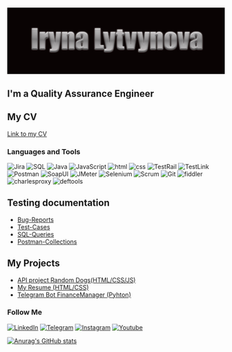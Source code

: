 [![Header](https://github.com/Irynalytvynova/irynalytvynova/blob/main/assets/Iryna_logo.jpg)](https://www.linkedin.com/in/iryna-lytvynova-119778260/)

## I'm a Quality Assurance Engineer
## My CV 
[Link to my CV](https://drive.google.com/file/d/1NK-i1pPyPnVZIvAbhXUWCL3ayB6aYMr9/view)


### Languages and Tools
![Jira](https://img.shields.io/badge/-Jira-090909?style=for-the-badge&logo=Jira&logoColor=47C5FB)
![SQL](https://img.shields.io/badge/-SQL-090909?style=for-the-badge&logo=mysql&logoColor=00648B)
![Java](https://img.shields.io/badge/-Java-090909?style=for-the-badge&logo=JAVA&logoColor=47C5FB)
![JavaScript](https://img.shields.io/badge/-JavaScript-090909?style=for-the-badge&logo=JavaScript&logoColor=E9D54D)
![html](https://img.shields.io/badge/-html-090909?style=for-the-badge&logo=html&logoColor=47C5FB)
![css](https://img.shields.io/badge/-css-090909?style=for-the-badge&logo=scc&logoColor=47C5FB)
![TestRail](https://img.shields.io/badge/-TestRail-090909?style=for-the-badge&logo=&logoColor=47C5FB)
![TestLink](https://img.shields.io/badge/-TestLink-090909?style=for-the-badge&logo=TestLink&logoColor=47C5FB)
![Postman](https://img.shields.io/badge/-Postman-090909?style=for-the-badge&logo=Postman&logoColor=F88C00)
![SoapUI](https://img.shields.io/badge/-SoapUI-090909?style=for-the-badge&logo=Soap&logoColor=47C5FB)
![JMeter](https://img.shields.io/badge/-JMeter-090909?style=for-the-badge&logo=jmeter&logoColor=47C5FB)
![Selenium](https://img.shields.io/badge/-Selenium-090909?style=for-the-badge&logo=Selenium&logoColor=gree)
![Scrum](https://img.shields.io/badge/-Scrum-090909?style=for-the-badge&logo=agile&logoColor=47C5FB)
![Git](https://img.shields.io/badge/-Git-090909?style=for-the-badge&logo=git&logoColor=red)
![fiddler](https://img.shields.io/badge/-fiddler-090909?style=for-the-badge&logo=&logoColor=red)
![charlesproxy](https://img.shields.io/badge/-charlesproxy-090909?style=for-the-badge&logo=&logoColor=red)
![deftools](https://img.shields.io/badge/-deftools-090909?style=for-the-badge&logo=deftoold&logoColor=red)

## Testing documentation
- [Bug-Reports](https://github.com/Irynalytvynova/Bug-Reports)
- [Test-Cases](https://github.com/Irynalytvynova/Test-Cases)
- [SQL-Queries](https://github.com/Irynalytvynova/SQL-Queries)
- [Postman-Collections](https://github.com/Irynalytvynova/Postman-Collections)

## My Projects

- [API project Random Dogs(HTML/CSS/JS)](https://github.com/Irynalytvynova/Using-API-Project)
- [My Resume (HTML/CSS)](https://github.com/Irynalytvynova/Resume-Project)
- [Telegram Bot FinanceManager (Pyhton)](https://github.com/Irynalytvynova/Telegram-bot-FinanceManager-Python)

### Follow Me
[![LinkedIn](https://img.shields.io/badge/-Linkedin-090909?style=for-the-badge&logo=linkedin&logoColor=007BB6)](https://www.linkedin.com/in/iryna-lytvynova-119778260/)
[![Telegram](https://img.shields.io/badge/-telegram-090909?style=for-the-badge&logo=telegram&logoColor=27ad9)](https://t.me/irilit)
[![Instagram](https://img.shields.io/badge/-instagram-090909?style=for-the-badge&logo=instagram&logoColor=b4068e)](https://instagram.com/irina.lytvynova?igshid=YmMyMTA2M2Y=)
[![Youtube](https://img.shields.io/badge/-youtube-090909?style=for-the-badge&logo=youtube&logoColor=ff0000)](https://www.youtube.com/@smart_sport_studio)

[![Anurag's GitHub stats](https://github-readme-stats.vercel.app/api?username=irynalytvynova&show_icons=true)](https://github.com/anuraghazra/github-readme-stats)
